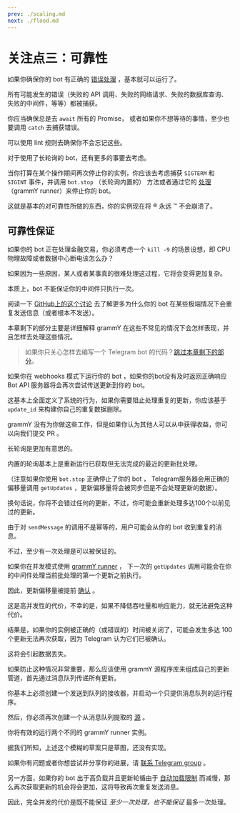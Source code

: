 ```yaml
---
prev: ./scaling.md
next: ./flood.md
---
```


# 关注点三：可靠性

如果你确保你的 bot 有正确的 [错误处理](/zh/guide/errors.md) ，基本就可以运行了。

所有可能发生的错误（失败的 API 调用、失败的网络请求、失败的数据库查询、失败的中间件，等等）都被捕获。

你应当确保总是去 `await` 所有的 Promise， 或者如果你不想等待的事情，至少也要调用 `catch` 去捕获错误。

可以使用 lint 规则去确保你不会忘记这些。

对于使用了长轮询的 bot，还有更多的事要去考虑。

当你打算在某个操作期间再次停止你的实例，你应该去考虑捕获 `SIGTERM` 和 `SIGINT` 事件，并调用 `bot.stop` （长轮询内置的） 方法或者通过它的 [处理]((https://doc.deno.land/https/deno.land/x/grammy_runner/mod.ts#RunnerHandle)) （grammY runner）来停止你的 bot。

这就是基本的对可靠性所做的东西，你的实例现在将 :registered: 永远 :tm: 不会崩溃了。

## 可靠性保证

如果你的 bot 正在处理金融交易，你必须考虑一个 `kill -9` 的场景设想，即 CPU 物理故障或者数据中心断电该怎么办？

如果因为一些原因，某人或者某事真的很难处理这过程，它将会变得更加复杂。

本质上，bot 不能保证你的中间件只执行一次。

阅读一下 [GitHub上的这个讨论](https://github.com/tdlib/telegram-bot-api/issues/126) 去了解更多为什么你的 bot 在某些极端情况下会重复发送信息（或者根本不发送）。

本章剩下的部分主要是详细解释 grammY 在这些不常见的情况下会怎样表现，并且怎样去处理这些情况。

> 如果你只关心怎样去编写一个 Telegram bot 的代码？[跳过本章剩下的部分](/zh/advanced/flood.md)。

如果你在 webhooks 模式下运行你的 bot ，如果你的bot没有及时返回正确响应 Bot API 服务器将会再次尝试传送更新到你的 bot。

这基本上全面定义了系统的行为，如果你需要阻止处理重复的更新，你应该基于 `update_id` 来构建你自己的重复数据删除。

grammY 没有为你做这些工作，但是如果你认为其他人可以从中获得收益，你可以向我们提交 PR 。

长轮询是更加有意思的。

内置的轮询基本上是重新运行已获取但无法完成的最近的更新批处理。

（注意如果你使用 `bot.stop` 正确停止了你的 bot ， Telegram服务器会用正确的偏移量调用 `getUpdates` ，更新偏移量将会被同步但是不会处理更新的数据）。

换句话说，你将不会错过任何的更新，不过，你可能会重新处理多达100个以前见过的更新。

由于对 `sendMessage` 的调用不是幂等的，用户可能会从你的 bot 收到重复的消息。

不过，至少有一次处理是可以被保证的。

如果你在并发模式使用 [grammY runner](/zh/plugins/runner.md) ， 下一次的 `getUpdates` 调用可能会在你的中间件处理当前批处理的第一个更新之前执行。

因此，更新偏移量被提前 [确认](https://core.telegram.org/bots/api#getupdates) 。

这是高并发性的代价，不幸的是，如果不降低吞吐量和响应能力，就无法避免这种代价。

结果是，如果你的实例被正确的（或错误的）时间被关闭了，可能会发生多达 100 个更新无法再次获取，因为 Telegram 认为它们已被确认。

这将会引起数据丢失。

如果防止这种情况非常重要，那么应该使用 grammY 源程序库来组成自己的更新管道，首先通过消息队列传递所有更新。

你基本上必须创建一个发送到队列的接收器，并启动一个只提供消息队列的运行程序。

然后，你必须再次创建一个从消息队列提取的 [源]((https://doc.deno.land/https/deno.land/x/grammy_runner/mod.ts#UpdateSource)) 。

你将有效的运行两个不同的 grammY runner 实例。

据我们所知，上述这个模糊的草案只是草图，还没有实现。

如果你有问题或者你想尝试并分享你的进展，请 [联系 Telegram group](https://t.me/grammyjs) 。

另一方面，如果你的 bot 出于高负载并且更新轮循由于 [自动加载限制](/zh/plugins/runner.md#sink) 而减慢，那么再次获取更新的机会将会更加，这将导致再次重复发送消息。

因此，完全并发的代价是既不能保证 _至少一次处理，也不能保证_ 最多一次处理。
